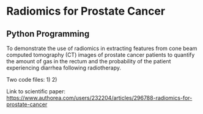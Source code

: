 # Radiomics for Prostate Cancer
## Python Programming

To demonstrate the use of radiomics in extracting features from cone beam computed tomography (CT) images of prostate cancer patients to quantify the amount of gas in the rectum and the probability of the patient experiencing diarrhea following radiotherapy.

Two code files:
1) 
2)

Link to scientific paper: 
https://www.authorea.com/users/232204/articles/296788-radiomics-for-prostate-cancer
